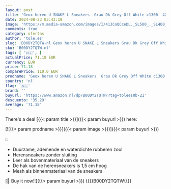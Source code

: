 ```yaml
---
layout: post
title: 'Geox heren U SNAKE L Sneakers  Grau Dk Grey Off White c1300  42 EU'
date: 2024-08-23 03:43:19
image: 'https://m.media-amazon.com/images/I/41JCoQCceDL._SL500_._SL400_.jpg'
comments: true
category: ofertas
author: 'tole.es'
slug: 'B00DY2TQTW-nl Geox heren U SNAKE L Sneakers Grau Dk Grey Off White c1300...'
sku: 'B00DY2TQTW-nl'
tags: [ '🇳🇱', ]
actualPrice: 71.18 EUR
currency: EUR
price: 71.18
comparePrice: 110.0 EUR
prodname: 'Geox heren U SNAKE L Sneakers  Grau Dk Grey Off White c1300  42 EU'
country: 'nl'
flag: '🇳🇱'
brand: ''
buyurl: 'https://www.amazon.nl/dp/B00DY2TQTW/?tag=tolees0b-21'
descuento: '35.29'
average: '71.18'
---
```


There's a deal [{{< param title >}}]({{< param buyurl >}})  here:

[![{{< param prodname >}}]({{< param image >}})]({{< param buyurl >}})

ℹ️:

- Duurzame, ademende en waterdichte rubberen zool
- Herensneakers zonder sluiting
- Leer als bovenmateriaal van de sneakers
- De hak van de herensneakers is 1,5 cm hoog
- Mesh als binnenmateriaal van de sneakers

[🛒 Buy it now!!]({{< param buyurl >}})
{{<world>}}B00DY2TQTW{{</world>}}
